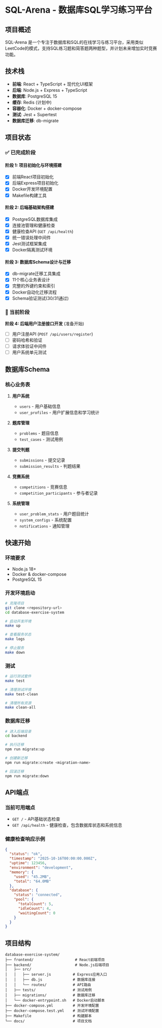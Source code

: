 # SQL-Arena - 数据库SQL学习练习平台

## 项目概述

SQL-Arena 是一个专注于数据库和SQL的在线学习与练习平台，采用类似LeetCode的模式，支持SQL练习题和简答题两种题型，并计划未来增加实时竞赛功能。

## 技术栈

- **前端**: React + TypeScript + 现代化UI框架
- **后端**: Node.js + Express + TypeScript
- **数据库**: PostgreSQL 15
- **缓存**: Redis (计划中)
- **容器化**: Docker + docker-compose
- **测试**: Jest + Supertest
- **数据库迁移**: db-migrate

## 项目状态

### ✅ 已完成阶段

#### 阶段 1: 项目初始化与环境搭建
- [x] 前端React项目初始化
- [x] 后端Express项目初始化
- [x] Docker开发环境配置
- [x] Makefile构建工具

#### 阶段 2: 后端基础架构搭建
- [x] PostgreSQL数据库集成
- [x] 连接池管理和健康检查
- [x] 健康检查API (`GET /api/health`)
- [x] 统一错误处理中间件
- [x] Jest测试框架集成
- [x] Docker隔离测试环境

#### 阶段 3: 数据库Schema设计与迁移
- [x] db-migrate迁移工具集成
- [x] 11个核心业务表设计
- [x] 完整的外键约束和索引
- [x] Docker自动化迁移流程
- [x] Schema验证测试(30/31通过)

### 🔄 当前阶段

**阶段 4: 后端用户注册接口开发** (准备开始)
- [ ] 用户注册API (`POST /api/users/register`)
- [ ] 密码哈希和验证
- [ ] 请求体验证中间件
- [ ] 用户系统单元测试

## 数据库Schema

### 核心业务表

1. **用户系统**
   - `users` - 用户基础信息
   - `user_profiles` - 用户扩展信息和学习统计

2. **题库管理**
   - `problems` - 题目信息
   - `test_cases` - 测试用例

3. **提交判题**
   - `submissions` - 提交记录
   - `submission_results` - 判题结果

4. **竞赛系统**
   - `competitions` - 竞赛信息
   - `competition_participants` - 参与者记录

5. **系统管理**
   - `user_problem_stats` - 用户题目统计
   - `system_configs` - 系统配置
   - `notifications` - 通知管理

## 快速开始

### 环境要求
- Node.js 18+
- Docker & docker-compose
- PostgreSQL 15

### 开发环境启动

```bash
# 克隆项目
git clone <repository-url>
cd database-exercise-system

# 启动开发环境
make up

# 查看服务状态
make logs

# 停止服务
make down
```

### 测试

```bash
# 运行测试套件
make test

# 清理测试环境
make test-clean

# 清理所有资源
make clean-all
```

### 数据库迁移

```bash
# 进入后端目录
cd backend

# 执行迁移
npm run migrate:up

# 创建新迁移
npm run migrate:create <migration-name>

# 回滚迁移
npm run migrate:down
```

## API端点

### 当前可用端点

- `GET /` - API基础状态检查
- `GET /api/health` - 健康检查，包含数据库状态和系统信息

### 健康检查响应示例

```json
{
  "status": "ok",
  "timestamp": "2025-10-16T00:00:00.000Z",
  "uptime": 123456,
  "environment": "development",
  "memory": {
    "used": "45.2MB",
    "total": "64.0MB"
  },
  "database": {
    "status": "connected",
    "pool": {
      "totalCount": 5,
      "idleCount": 4,
      "waitingCount": 0
    }
  }
}
```

## 项目结构

```
database-exercise-system/
├── frontend/                   # React前端项目
├── backend/                    # Node.js后端项目
│   ├── src/
│   │   ├── server.js          # Express应用入口
│   │   ├── db.js              # 数据库连接
│   │   └── routes/            # API路由
│   ├── tests/                 # 测试用例
│   ├── migrations/            # 数据库迁移
│   └── docker-entrypoint.sh   # Docker启动脚本
├── docker-compose.yml         # 开发环境配置
├── docker-compose.test.yml    # 测试环境配置
├── Makefile                   # 构建脚本
└── docs/                      # 项目文档
```